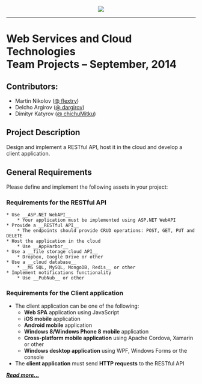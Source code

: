 <p align="center"><a href="http://academy.telerik.com/"><img src="https://raw.github.com/flextry/Telerik-Academy/master/Programming%20with%20C%23/Codes/Other/Telerik.png" /></a></p>

---

# Web Services and Cloud Technologies <br/> Team Projects – September, 2014 <br/>

## Contributors:
* Martin Nikolov ([@ flextry](https://github.com/flextry))
* Delcho Argirov ([@ dargirov](https://github.com/dargirov))
* Dimityr Katyrov ([@ chichuMitku](https://github.com/chichuMitku))

## Project Description
Design and implement a RESTful API, host it in the cloud and develop a client application.

## General Requirements
Please define and implement the following assets in your project:

### Requirements for the RESTful API
	* Use __ASP.NET WebAPI__
		* Your application must be implemented using ASP.NET WebAPI
	* Provide a __RESTful API__
		* The endpoints should provide CRUD operations: POST, GET, PUT and DELETE
	* Host the application in the cloud
		* Use __AppHarbor__
	* Use a __file storage cloud API__
		* Dropbox, Google Drive or other
	* Use a __cloud database__
		* __MS SQL, MySQL, MongoDB, Redis__ or other
	* Implement notifications functionality
		* Use __PubNub__ or other 

### Requirements for the Client application
  * The client application can be one of the following:
	  * __Web SPA__ application using JavaScript
	  * __iOS mobile__ application
	  * __Android mobile__ application
	  * __Windows 8/Windows Phone 8 mobile__ application
	  * __Cross-platform mobile application__ using Apache Cordova, Xamarin or other
	  * __Windows desktop application__ using WPF, Windows Forms or the console
  * The __client application__ must send __HTTP requests__ to the RESTful API

[***Read more...***]()
